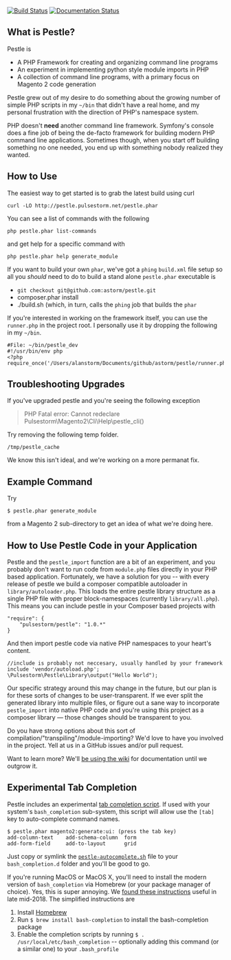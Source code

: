 [![Build Status](https://travis-ci.org/astorm/pestle.svg?branch=master)](https://travis-ci.org/astorm/pestle)
[![Documentation Status](https://readthedocs.org/projects/pestle/badge/?version=latest)](https://pestle.readthedocs.io/en/latest/?badge=latest)

What is Pestle?
--------------------------------------------------
Pestle is

- A PHP Framework for creating and organizing command line programs
- An experiment in implementing python style module imports in PHP
- A collection of command line programs, with a primary focus on Magento 2 code generation

Pestle grew out of my desire to do something about the growing number of simple PHP scripts in my `~/bin` that didn't have a real home, and my personal frustration with the direction of PHP's namespace system.

PHP doesn't **need** another command line framework.  Symfony's console does a fine job of being the de-facto framework for building modern PHP command line applications.  Sometimes though, when you start off building something no one needed, you end up with something nobody realized they wanted.

How to Use
--------------------------------------------------
The easiest way to get started is to grab the latest build using curl

    curl -LO http://pestle.pulsestorm.net/pestle.phar

You can see a list of commands with the following

    php pestle.phar list-commands

and get help for a specific command with

    php pestle.phar help generate_module

If you want to build your own `phar`, we've got a `phing` `build.xml` file setup so all you *should* need to do to build a stand alone `pestle.phar` executable is

- `git checkout git@github.com:astorm/pestle.git`
- composer.phar install
- ./build.sh (which, in turn, calls the `phing` job that builds the `phar`

If you're interested in working on the framework itself, you can use the `runner.php` in the project root.  I personally use it by dropping the following in my `~/bin`.

    #File: ~/bin/pestle_dev
    #!/usr/bin/env php
    <?php
    require_once('/Users/alanstorm/Documents/github/astorm/pestle/runner.php');

Troubleshooting Upgrades
--------------------------------------------------
If you've upgraded pestle and you're seeing the following exception

> PHP Fatal error:  Cannot redeclare Pulsestorm\Magento2\Cli\Help\pestle_cli()

Try removing the following temp folder.

    /tmp/pestle_cache

We know this isn't ideal, and we're working on a more permanat fix.


Example Command
--------------------------------------------------

Try

    $ pestle.phar generate_module

from a Magento 2 sub-directory to get an idea of what we're doing here.

How to Use Pestle Code in your Application
--------------------------------------------------
Pestle and the `pestle_import` function are a bit of an experiment, and you probably don't want to run code from `module.php` files directly in your PHP based application.  Fortunately, we have a solution for you -- with every release of pestle we build a composer compatible autoloader in `library/autoloader.php`. This loads the entire pestle library structure as a single PHP file with proper block-namespaces (currently `library/all.php`).  This means you can include pestle in your Composer based projects with

    "require": {
        "pulsestorm/pestle": "1.0.*"
    }

And then import pestle code via native PHP namespaces to your heart's content.

    //include is probably not neccesary, usually handled by your framework
    include 'vendor/autoload.php';
    \Pulsestorm\Pestle\Library\output("Hello World");

Our specific strategy around this may change in the future, but our plan is for these sorts of changes to be user-transparent.  If we ever split the generated library into multiple files, or figure out a sane way to incorporate `pestle_import` into native PHP code and you're using this project as a composer library — those changes should be transparent to you.

Do you have strong options about this sort of compilation/"transpiling"/module-importing?  We'd love to have you involved in the project. Yell at us in a GitHub issues and/or pull request.

Want to learn more?  We'll [be using the wiki](https://github.com/astorm/pestle/wiki) for documentation until we outgrow it.

Experimental Tab Completion
--------------------------------------------------
Pestle includes an experimental [tab completion script](https://github.com/astorm/pestle/blob/master/pestle-autocomplete.sh).  If used with your system's `bash_completion` sub-system, this script will allow use the `[tab]` key to auto-complete command names.

    $ pestle.phar magento2:generate:ui: (press the tab key)
    add-column-text    add-schema-column  form
    add-form-field     add-to-layout      grid

Just copy or symlink the [`pestle-autocomplete.sh`](https://github.com/astorm/pestle/blob/master/pestle-autocomplete.sh) file to your `bash_completion.d` folder and you'll be good to go.

If you're running MacOS or MacOS X, you'll need to install the modern version of `bash_completion` via Homebrew (or your package manager of choice).  Yes, this is super annoying.  We [found these instructions](https://www.simplified.guide/macos/bash-completion) useful in late mid-2018.  The simplified instructions are

1. Install [Homebrew](https://brew.sh/)
2. Run `$ brew install bash-completion` to install the bash-completion package
3. Enable the completion scripts by running `$ . /usr/local/etc/bash_completion` -- optionally adding this command (or a similar one) to your `.bash_profile`
